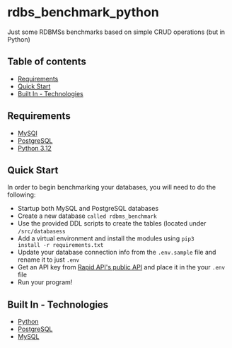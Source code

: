 # rdbs_benchmark_python
Just some RDBMSs benchmarks based on simple CRUD operations (but in Python)

## Table of contents
- [Requirements](#requirements)
- [Quick Start](#quick-start)
- [Built In - Technologies](#built-in---technologies)

## Requirements
- [MySQl](https://www.mysql.com/downloads/)
- [PostgreSQL](https://www.postgresql.org/download/)
- [Python 3.12](https://www.python.org/downloads/)

## Quick Start
In order to begin benchmarking your databases, you will need to do the following:
- Startup both MySQL and PostgreSQL databases
- Create a new database <code>called rdbms_benchmark</code>
- Use the provided DDL scripts to create the tables (located under <code>/src/databasess</code>
- Add a virtual environment and install the modules using <code>pip3 install -r requirements.txt</code>
- Update your database connection info from the <code>.env.sample</code> file and rename it to just <code>.env</code>
- Get an API key from [Rapid API's public API](https://rapidapi.com/Glavier/api/spotify23) and place it in the your <code>.env</code> file
- Run your program!

## Built In - Technologies
- [Python](https://img.shields.io/badge/Python-FFD43B?style=for-the-badge&logo=python&logoColor=blue)
- [PostgreSQL](https://img.shields.io/badge/PostgreSQL-316192?style=for-the-badge&logo=postgresql&logoColor=white)
- [MySQL](https://dev.mysql.com/doc/refman/8.4/en/)
